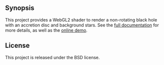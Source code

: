 ## Synopsis

This project provides a WebGL2 shader to render a non-rotating black hole with
an accretion disc and background stars. See the [full documentation](
https://ebruneton.github.io/black_hole_shader/) for more details, as well as
the [online demo](https://ebruneton.github.io/black_hole_shader/demo/demo.html).

## License

This project is released under the BSD license.

